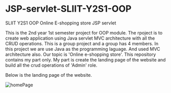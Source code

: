 # JSP-servlet-SLIIT-Y2S1-OOP
SLIIT Y2S1 OOP Online E-shopping store JSP servlet

This is the 2nd year 1st semester project for OOP module. The rpoject is to create web application using Java servlet MVC architecture with all the CRUD operations. This is a group project and a group has 4 members. In this project we are use Java as the programming laguage. And used MVC architecture also. Our topic is 'Online e-shopping store'. This repository contains my part only. My part is create the landing page of the website and build all the crud operations of 'Admin' role.

Below is the landing page of the website.

![homePage](https://github.com/hhimansha/JSP-servlet-SLIIT-Y2S1-OOP/assets/143889589/7daf60be-31b1-4f48-bfb0-47592648645f)
